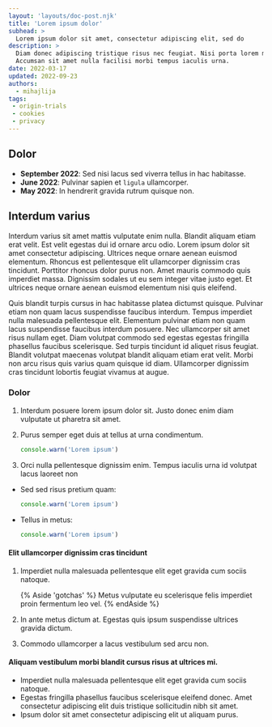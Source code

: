 ```yaml
---
layout: 'layouts/doc-post.njk'
title: 'Lorem ipsum dolor'
subhead: >
  Lorem ipsum dolor sit amet, consectetur adipiscing elit, sed do
description: >
  Diam donec adipiscing tristique risus nec feugiat. Nisi porta lorem mollis aliquam ut porttitor.
  Accumsan sit amet nulla facilisi morbi tempus iaculis urna.
date: 2022-03-17
updated: 2022-09-23
authors:
  - mihajlija
tags:
 - origin-trials
 - cookies
 - privacy
---
```


## Dolor

- **September 2022**:  Sed nisi lacus sed viverra tellus in hac habitasse.
- **June 2022**:  Pulvinar sapien et `ligula` ullamcorper.
- **May 2022**: In hendrerit gravida rutrum quisque non.


## Interdum varius

Interdum varius sit amet mattis vulputate enim nulla. Blandit aliquam etiam erat velit. Est velit egestas dui id ornare arcu odio.
Lorem ipsum dolor sit amet consectetur adipiscing. Ultrices neque ornare aenean euismod elementum. Rhoncus est pellentesque elit
ullamcorper dignissim cras tincidunt. Porttitor rhoncus dolor purus non. Amet mauris commodo quis imperdiet massa. Dignissim
sodales ut eu sem integer vitae justo eget. Et ultrices neque ornare aenean euismod elementum nisi quis eleifend.

Quis blandit turpis cursus in hac habitasse platea dictumst quisque. Pulvinar etiam non quam lacus suspendisse faucibus interdum.
Tempus imperdiet nulla malesuada pellentesque elit. Elementum pulvinar etiam non quam lacus suspendisse faucibus interdum posuere.
Nec ullamcorper sit amet risus nullam eget. Diam volutpat commodo sed egestas egestas fringilla phasellus faucibus scelerisque.
Sed turpis tincidunt id aliquet risus feugiat. Blandit volutpat maecenas volutpat blandit aliquam etiam erat velit. Morbi non
arcu risus quis varius quam quisque id diam. Ullamcorper dignissim cras tincidunt lobortis feugiat vivamus at augue.

### Dolor

1.  Interdum posuere lorem ipsum dolor sit. Justo donec enim diam vulputate ut pharetra sit amet.

1.  Purus semper eget duis at tellus at urna condimentum.

    ```js
    console.warn('Lorem ipsum')
    ```

1.  Orci nulla pellentesque dignissim enim. Tempus iaculis urna id volutpat lacus laoreet non

  -   Sed sed risus pretium quam:

      ```js
      console.warn('Lorem ipsum')
      ```

  -   Tellus in metus:

      ```js
      console.warn('Lorem ipsum')
      ```

#### Elit ullamcorper dignissim cras tincidunt

1. Imperdiet nulla malesuada pellentesque elit eget gravida cum sociis natoque.

   {% Aside 'gotchas' %}
   Metus vulputate eu scelerisque felis imperdiet proin fermentum leo vel.
   {% endAside %}

1. In ante metus dictum at. Egestas quis ipsum suspendisse ultrices gravida dictum.
1. Commodo ullamcorper a lacus vestibulum sed arcu non.


#### Aliquam vestibulum morbi blandit cursus risus at ultrices mi.

- Imperdiet nulla malesuada pellentesque elit eget gravida cum sociis natoque.
- Egestas fringilla phasellus faucibus scelerisque eleifend donec. Amet consectetur adipiscing elit duis tristique sollicitudin nibh sit amet.
- Ipsum dolor sit amet consectetur adipiscing elit ut aliquam purus.
